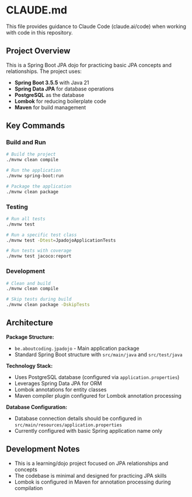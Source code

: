 # CLAUDE.md

This file provides guidance to Claude Code (claude.ai/code) when working with code in this repository.

## Project Overview

This is a Spring Boot JPA dojo for practicing basic JPA concepts and relationships. The project uses:

- **Spring Boot 3.5.5** with Java 21
- **Spring Data JPA** for database operations
- **PostgreSQL** as the database
- **Lombok** for reducing boilerplate code
- **Maven** for build management

## Key Commands

### Build and Run
```bash
# Build the project
./mvnw clean compile

# Run the application
./mvnw spring-boot:run

# Package the application
./mvnw clean package
```

### Testing
```bash
# Run all tests
./mvnw test

# Run a specific test class
./mvnw test -Dtest=JpadojoApplicationTests

# Run tests with coverage
./mvnw test jacoco:report
```

### Development
```bash
# Clean and build
./mvnw clean compile

# Skip tests during build
./mvnw clean package -DskipTests
```

## Architecture

**Package Structure:**
- `be.aboutcoding.jpadojo` - Main application package
- Standard Spring Boot structure with `src/main/java` and `src/test/java`

**Technology Stack:**
- Uses PostgreSQL database (configured via `application.properties`)
- Leverages Spring Data JPA for ORM
- Lombok annotations for entity classes
- Maven compiler plugin configured for Lombok annotation processing

**Database Configuration:**
- Database connection details should be configured in `src/main/resources/application.properties`
- Currently configured with basic Spring application name only

## Development Notes

- This is a learning/dojo project focused on JPA relationships and concepts
- The codebase is minimal and designed for practicing JPA skills
- Lombok is configured in Maven for annotation processing during compilation